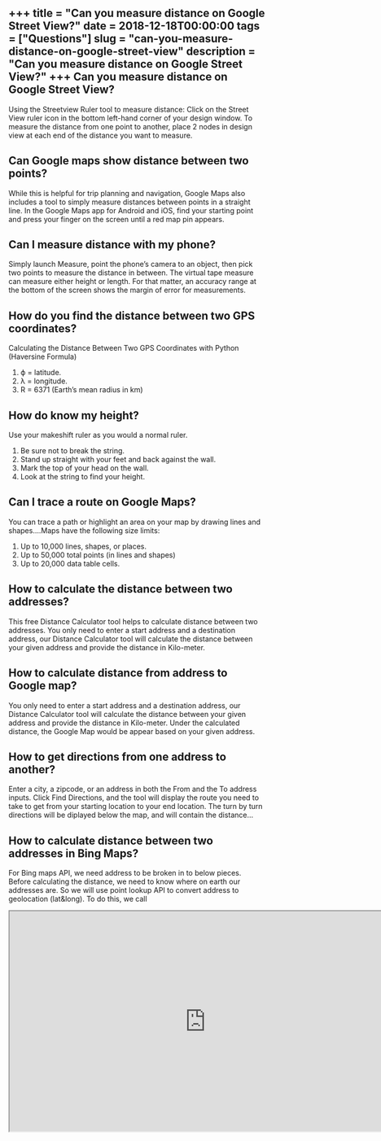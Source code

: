 +++
title = "Can you measure distance on Google Street View?"
date = 2018-12-18T00:00:00
tags = ["Questions"]
slug = "can-you-measure-distance-on-google-street-view"
description = "Can you measure distance on Google Street View?"
+++
Can you measure distance on Google Street View?
-----------------------------------------------

Using the Streetview Ruler tool to measure distance: Click on the Street View ruler icon in the bottom left-hand corner of your design window. To measure the distance from one point to another, place 2 nodes in design view at each end of the distance you want to measure.

Can Google maps show distance between two points?
-------------------------------------------------

While this is helpful for trip planning and navigation, Google Maps also includes a tool to simply measure distances between points in a straight line. In the Google Maps app for Android and iOS, find your starting point and press your finger on the screen until a red map pin appears.

Can I measure distance with my phone?
-------------------------------------

Simply launch Measure, point the phone’s camera to an object, then pick two points to measure the distance in between. The virtual tape measure can measure either height or length. For that matter, an accuracy range at the bottom of the screen shows the margin of error for measurements.

How do you find the distance between two GPS coordinates?
---------------------------------------------------------

Calculating the Distance Between Two GPS Coordinates with Python (Haversine Formula)

1. ϕ = latitude.
2. λ = longitude.
3. R = 6371 (Earth’s mean radius in km)

How do know my height?
----------------------

Use your makeshift ruler as you would a normal ruler.

1. Be sure not to break the string.
2. Stand up straight with your feet and back against the wall.
3. Mark the top of your head on the wall.
4. Look at the string to find your height.

Can I trace a route on Google Maps?
-----------------------------------

You can trace a path or highlight an area on your map by drawing lines and shapes….Maps have the following size limits:

1. Up to 10,000 lines, shapes, or places.
2. Up to 50,000 total points (in lines and shapes)
3. Up to 20,000 data table cells.

How to calculate the distance between two addresses?
----------------------------------------------------

This free Distance Calculator tool helps to calculate distance between two addresses. You only need to enter a start address and a destination address, our Distance Calculator tool will calculate the distance between your given address and provide the distance in Kilo-meter.

How to calculate distance from address to Google map?
-----------------------------------------------------

You only need to enter a start address and a destination address, our Distance Calculator tool will calculate the distance between your given address and provide the distance in Kilo-meter. Under the calculated distance, the Google Map would be appear based on your given address.

How to get directions from one address to another?
--------------------------------------------------

Enter a city, a zipcode, or an address in both the From and the To address inputs. Click Find Directions, and the tool will display the route you need to take to get from your starting location to your end location. The turn by turn directions will be diplayed below the map, and will contain the distance…

How to calculate distance between two addresses in Bing Maps?
-------------------------------------------------------------

For Bing maps API, we need address to be broken in to below pieces. Before calculating the distance, we need to know where on earth our addresses are. So we will use point lookup API to convert address to geolocation (lat&amp;long). To do this, we call

<iframe allow="accelerometer; autoplay; clipboard-write; encrypted-media; gyroscope; picture-in-picture" allowfullscreen="" class="__youtube_prefs__  epyt-is-override  no-lazyload" data-no-lazy="1" data-origheight="433" data-origwidth="770" data-skipgform_ajax_framebjll="" height="433" id="_ytid_48529" loading="lazy" src="https://www.youtube.com/embed/lusad8WirIc?enablejsapi=1&autoplay=0&cc_load_policy=0&cc_lang_pref=&iv_load_policy=1&loop=0&modestbranding=0&rel=1&fs=1&playsinline=0&autohide=2&theme=dark&color=red&controls=1&" title="YouTube player" width="770"></iframe>
